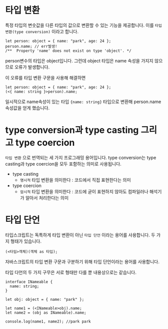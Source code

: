 # 타입 변환

특정 타입의 변숫값을 다른 타입의 값으로 변환할 수 있는 기능을 제공합니다. 이를 `타입 변환(type conversion)` 이라고 합니다.

```tsx
let person: object = { name: "park", age: 24 };
person.name; // err발생!
/**  Property 'name' does not exist on type 'object'. */
```

person변수의 타입은 object입니다. 그런데 object 타입은 name 속성을 가지지 않으므로 오류가 발생합니다.

이 오류를 타입 변환 구문을 사용해 해결하면

```tsx
let person: object = { name: "park", age: 24 };
(<{ name: string }>person).name;
```

일시적으로 name속성이 있는 타입 `{name: string}` 타입으로 변환해 person.name속성값을 얻게 했습니다.

# type conversion과 type casting 그리고 type coercion

`타입 변환` 으로 번역되는 세 가지 프로그래밍 용어입니다. type conversion는 type casting과 type coercion을 모두 포함하는 의미로 사용됩니다.

- type casting
  - `명시적` 타입 변환을 의미한다 : 코드에서 직접 표현한다는 의미
- type coercion
  - `암시적` 타입 변환을 의미한다 : 코드에 굳이 표현하지 않아도 컴파일러나 해석기가 알아서 처리한다는 의미

# 타입 단언

타입스크립트는 독특하게 타입 변환이 아닌 `타입 단언` 이라는 용어를 사용합니다. 두 가지 형태가 있습니다.

```tsx
(<타임>객체)(객체 as 타입);
```

자바스크립트의 타입 변환 구문과 구분하기 위해 타입 단언이라는 용어를 사용합니다.

타입 다언의 두 가지 구무은 서로 형태만 다를 뿐 내용상으로는 같습니다.

```tsx
interface INameable {
  name: string;
}

let obj: object = { name: "park" };

let name1 = (<INameable>obj).name;
let name2 = (obj as INameable).name;

console.log(name1, name2); //park park
```
